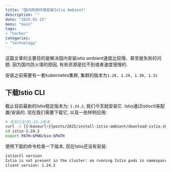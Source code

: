 ```yaml
---
title: "国内网络环境安装Istio Ambient"
description: ""
date: "2025-01-15"
menu: "main"
tags:
- "harbor"
categories:
- "technology"
---
```


这篇文章的主要目的是解决国内安装istio ambient速度比较慢、甚至是失败的问题. 因为国内防火墙的原因, 有些资源是拉不到或者速度很慢的.

安装之前需要有一套kubernetes集群, 集群的版本为`1.28, 1.29, 1.30, 1.31`

## 下载Istio CLI

截止目前最新的Istio稳定版本为: `1.24.2`, 我们今天就安装它.
Istio通过istioctl来配置/安装的. 现在我们需要下载它, 以及一些样例应用:

```sh
# 目前只支持1.24.2版本
curl -s {{<baseurl>}}posts/2025/install-istio-ambient/download-istio.sh | bash -s -- 1.24.2
cd istio-1.24.2
export PATH=$PWD/bin:$PATH
```

使用下面的命令检查一下版本, 现在Istio还没有安装:

```sh
istioctl version
Istio is not present in the cluster: no running Istio pods in namespace "istio-system"
client version: 1.24.2
```

